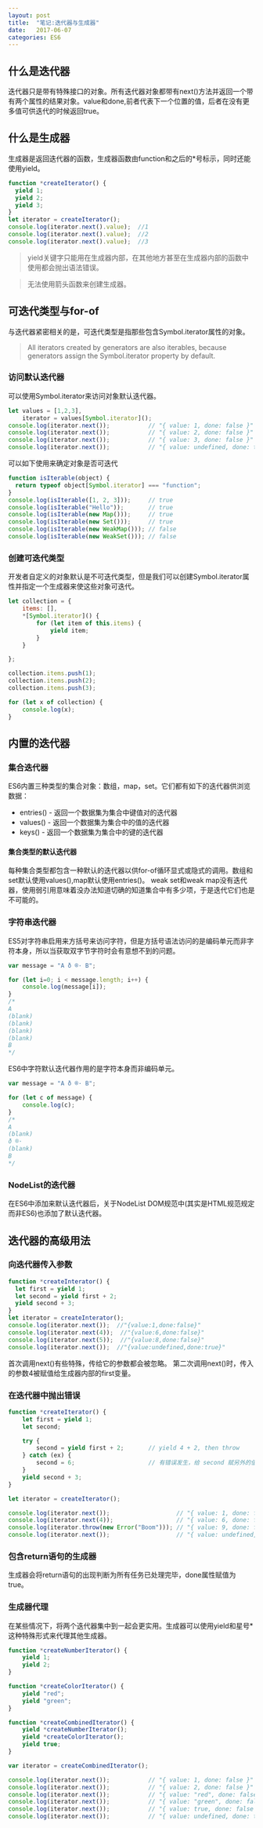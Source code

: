 ```yaml
---
layout: post
title:  "笔记:迭代器与生成器"
date:   2017-06-07 
categories: ES6
---
```


## 什么是迭代器
迭代器只是带有特殊接口的对象。所有迭代器对象都带有next()方法并返回一个带有两个属性的结果对象。value和done,前者代表下一个位置的值，后者在没有更多值可供迭代的时候返回true。
## 什么是生成器
生成器是返回迭代器的函数，生成器函数由function和之后的*号标示，同时还能使用yield。

```javascript
function *createIterator() {
  yield 1;
  yield 2;
  yield 3;
}
let iterator = createIterator();
console.log(iterator.next().value);  //1
console.log(iterator.next().value);  //2
console.log(iterator.next().value);  //3
```
> yield关键字只能用在生成器内部，在其他地方甚至在生成器内部的函数中使用都会抛出语法错误。

> 无法使用箭头函数来创建生成器。

## 可迭代类型与for-of
与迭代器紧密相关的是，可迭代类型是指那些包含Symbol.iterator属性的对象。

> All iterators created by generators are also iterables, because generators assign the Symbol.iterator property by default.

### 访问默认迭代器
可以使用Symbol.iterator来访问对象默认迭代器。

```javascript
let values = [1,2,3],
    iterator = values[Symbol.iterator]();
console.log(iterator.next());           // "{ value: 1, done: false }"
console.log(iterator.next());           // "{ value: 2, done: false }"
console.log(iterator.next());           // "{ value: 3, done: false }"
console.log(iterator.next());           // "{ value: undefined, done: true }"
```
可以如下使用来确定对象是否可迭代

```javascript
function isIterable(object) {
  return typeof object[Symbol.iterator] === "function";
}
console.log(isIterable([1, 2, 3]));     // true
console.log(isIterable("Hello"));       // true
console.log(isIterable(new Map()));     // true
console.log(isIterable(new Set()));     // true
console.log(isIterable(new WeakMap())); // false
console.log(isIterable(new WeakSet())); // false
```
### 创建可迭代类型
开发者自定义的对象默认是不可迭代类型，但是我们可以创建Symbol.iterator属性并指定一个生成器来使这些对象可迭代。

```javascript
let collection = {
    items: [],
    *[Symbol.iterator]() {
        for (let item of this.items) {
            yield item;
        }
    }

};

collection.items.push(1);
collection.items.push(2);
collection.items.push(3);

for (let x of collection) {
    console.log(x);
}
```

## 内置的迭代器
### 集合迭代器
ES6内置三种类型的集合对象：数组，map，set。它们都有如下的迭代器供浏览数据：

* entries() - 返回一个数据集为集合中键值对的迭代器
* values()  - 返回一个数据集为集合中的值的迭代器
* keys()    - 返回一个数据集为集合中的键的迭代器

#### 集合类型的默认迭代器
每种集合类型都包含一种默认的迭代器以供for-of循环显式或隐式的调用。数组和set默认使用values(),map默认使用entries()。
weak set和weak map没有迭代器，使用弱引用意味着没办法知道切确的知道集合中有多少项，于是迭代它们也是不可能的。

### 字符串迭代器
ES5对字符串启用来方括号来访问字符，但是方括号语法访问的是编码单元而非字符本身，所以当获取双字节字符时会有意想不到的问题。

```javascript
var message = "A ð ®· B";

for (let i=0; i < message.length; i++) {
    console.log(message[i]);
}
/*
A
(blank)
(blank)
(blank)
(blank)
B
*/
```
ES6中字符默认迭代器作用的是字符本身而非编码单元。

```javascript
var message = "A ð ®· B";

for (let c of message) {
    console.log(c);
}
/*
A
(blank)
ð ®·
(blank)
B
*/
```

### NodeList的迭代器
在ES6中添加来默认迭代器后，关于NodeList DOM规范中(其实是HTML规范规定而非ES6)也添加了默认迭代器。

## 迭代器的高级用法

### 向迭代器传入参数

```javascript
function *createInterator() {
  let first = yield 1;
  let second = yield first + 2;
  yield second + 3;
}
let iterator = createInterator();
console.log(iterator.next());  //"{value:1,done:false}"
console.log(iterator.next(4));  //"{value:6,done:false}"
console.log(iterator.next(5));  //"{value:8,done:false}"
console.log(iterator.next());  //"{value:undefined,done:true}"
```
首次调用next()有些特殊，传给它的参数都会被忽略。
第二次调用next()时，传入的参数4被赋值给生成器内部的first变量。

### 在迭代器中抛出错误

```javascript
function *createIterator() {
    let first = yield 1;
    let second;

    try {
        second = yield first + 2;       // yield 4 + 2, then throw
    } catch (ex) {
        second = 6;                     // 有错误发生，给 second 赋另外的值
    }
    yield second + 3;
}

let iterator = createIterator();

console.log(iterator.next());                   // "{ value: 1, done: false }"
console.log(iterator.next(4));                  // "{ value: 6, done: false }"
console.log(iterator.throw(new Error("Boom"))); // "{ value: 9, done: false }"
console.log(iterator.next());                   // "{ value: undefined, done: true }"
```
### 包含return语句的生成器
生成器会将return语句的出现判断为所有任务已处理完毕，done属性赋值为 true。

### 生成器代理
在某些情况下，将两个迭代器集中到一起会更实用。生成器可以使用yield和星号*这种特殊形式来代理其他生成器。

```javascript
function *createNumberIterator() {
    yield 1;
    yield 2;
}

function *createColorIterator() {
    yield "red";
    yield "green";
}

function *createCombinedIterator() {
    yield *createNumberIterator();
    yield *createColorIterator();
    yield true;
}

var iterator = createCombinedIterator();

console.log(iterator.next());           // "{ value: 1, done: false }"
console.log(iterator.next());           // "{ value: 2, done: false }"
console.log(iterator.next());           // "{ value: "red", done: false }"
console.log(iterator.next());           // "{ value: "green", done: false }"
console.log(iterator.next());           // "{ value: true, done: false }"
console.log(iterator.next());           // "{ value: undefined, done: true }"
```